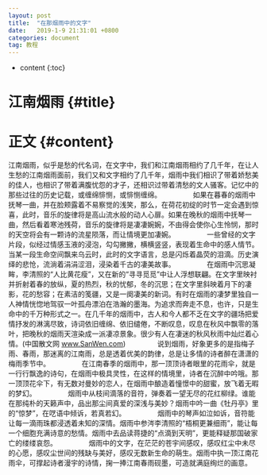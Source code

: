 ```yaml
---
layout: post
title:  "在那烟雨中的文字"
date:   2019-1-9 21:31:01 +0800
categories: document
tag: 教程
---
```


* content
{:toc}


江南烟雨			{#title}
====================================


正文			{#content}
====================================

江南烟雨，似乎是愁的代名词，在文字中，我们和江南烟雨相约了几千年，在让人生愁的江南烟雨面前，我们又和文字相约了几千年，烟雨中我们相识了带着娇愁美的佳人，也相识了带着满腹忧怨的才子，还相识过带着清愁的文人骚客。记忆中的那些过往的历史记载，或缠绵悱恻，或悱恻缠绵。
　　
　　如果在暮春的烟雨中抚琴一曲，并在脸颊露着不易察觉的浅笑，那么，在荷花初绽的时节一定会遇到惊喜，此时，音乐的旋律将是高山流水般的动人心扉。如果在晚秋的烟雨中抚琴一曲，然后看着寒池残荷，音乐的旋律将是凄凄婉婉，不由得会使你心生怜悯，那时的天空将会有一颗诗的流星陨落，而让情境更加凄婉。
　　
　　一些曾经的文字片段，似经过情感玉液的浸泡，勾勾撇撇，横横竖竖，表现着生命中的感人情节。当某一段生命空间飘来乌云时，此时的文字语言，总是闪烁着晶荧的泪滴。历史演绎的悲怆，流淌着涓涓涩泪，浸染着千古的凄美故事。
　　
　　在烟雨中沉思凝眸，李清照的“人比黄花瘦”，又在新的“寻寻觅觅”中让人浮想联翩。在文字里映衬并折射着春的放纵，夏的热烈，秋的忧郁，冬的沉思；在文字里斜映着月下的凄影，花的愁容；在素洁的笺疆，又是一阕凄美的新词。有时在烟雨的凄梦里独自一人神情恍惚地驾驭一叶孤舟漂泊在浩瀚的墨海。为追求而奔走不息，也许，只是生命中的千万种形式之一。在几千年的烟雨中，古人和今人都不乏在文字的疆场把爱情抒发的淋漓尽致，诗词依旧缠绵、依旧缱倦，不断叹息，叹息在秋风中飘零的落叶，把晚秋的烟雨天渲染成一派凄凉景象。很少有人在凄迷的秋风秋雨中灿烂着心情。(中国散文网 www.SanWen.com)
　　
　　说到烟雨，好象更多的是指梅子雨、春雨，那迷离的江南雨，总是透着优美的韵律，总是让多情的诗者醉在潇潇的梅雨季节中。
　　
　　在江南春季的烟雨中，那一顶顶诗者眼里的花雨伞，就是一行行飘逸的诗句，在烟雨中极具灵性，在这样的情境里，诗者在沉醉中吟哦。那一顶顶花伞下，有无数对曼妙的恋人，在烟雨中酿造着憧憬中的甜蜜，放飞着无暇的梦幻。
　　
　　烟雨中从枝间滴落的音符，弹奏着一望无尽的花红柳绿。谁能在那纯朴的天籁声中，品出那尘间真爱的深浅与美妙？烟雨中吟一曲《牡丹亭》里的“惊梦”，在呓语中倾诉，若真若幻。
　　
　　烟雨中的琴声如泣如诉，音符能让每一滴雨珠都浸透着未知的深情。烟雨中参涔李清照的“梧桐更兼细雨”，能让每一个细胞充满诗意的愁情。烟雨中去品读蒋捷的“点滴到天明”，更能释疑那国破家亡的缕缕哀怨。
　　
　　烟雨中的文字，在茫茫的苍宇间感叹，感叹红尘中未尽的心愿，感叹尘世间的残缺与美好，感叹无数新生命的萌生。烟雨中执一顶江南花雨伞，可撑起诗者漫宇的诗情，掬一捧江南春雨砚墨，可造就满庭绚烂的画意。 